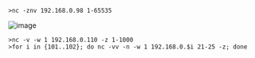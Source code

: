 	>nc -znv 192.168.0.98 1-65535
![image](https://raw.githubusercontent.com/xiaoy-sec/Pentest_Note/master/img/321.png)

	>nc -v -w 1 192.168.0.110 -z 1-1000
	>for i in {101..102}; do nc -vv -n -w 1 192.168.0.$i 21-25 -z; done
